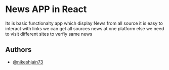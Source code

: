 
# News APP in React

Its is basic functionalty app which display News from all source it is easy to interact with links we can get all sources news at one platform else we need to visit different sites to verfiy same news 

## Authors

- [@nikeshjain73](https://www.github.com/nikeshjain73)

